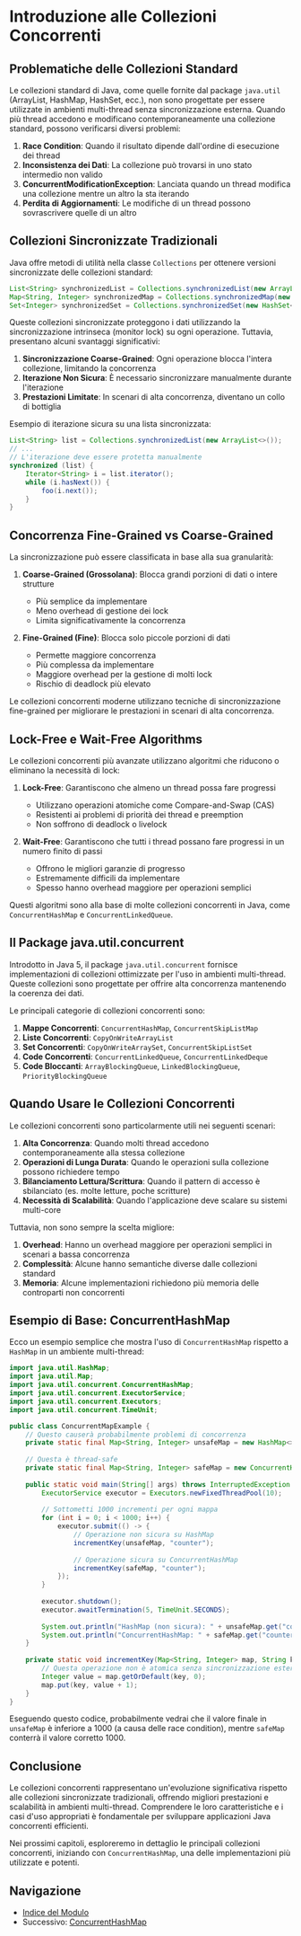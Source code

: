 # Introduzione alle Collezioni Concorrenti

## Problematiche delle Collezioni Standard

Le collezioni standard di Java, come quelle fornite dal package `java.util` (ArrayList, HashMap, HashSet, ecc.), non sono progettate per essere utilizzate in ambienti multi-thread senza sincronizzazione esterna. Quando più thread accedono e modificano contemporaneamente una collezione standard, possono verificarsi diversi problemi:

1. **Race Condition**: Quando il risultato dipende dall'ordine di esecuzione dei thread
2. **Inconsistenza dei Dati**: La collezione può trovarsi in uno stato intermedio non valido
3. **ConcurrentModificationException**: Lanciata quando un thread modifica una collezione mentre un altro la sta iterando
4. **Perdita di Aggiornamenti**: Le modifiche di un thread possono sovrascrivere quelle di un altro

## Collezioni Sincronizzate Tradizionali

Java offre metodi di utilità nella classe `Collections` per ottenere versioni sincronizzate delle collezioni standard:

```java
List<String> synchronizedList = Collections.synchronizedList(new ArrayList<>());
Map<String, Integer> synchronizedMap = Collections.synchronizedMap(new HashMap<>());
Set<Integer> synchronizedSet = Collections.synchronizedSet(new HashSet<>());
```

Queste collezioni sincronizzate proteggono i dati utilizzando la sincronizzazione intrinseca (monitor lock) su ogni operazione. Tuttavia, presentano alcuni svantaggi significativi:

1. **Sincronizzazione Coarse-Grained**: Ogni operazione blocca l'intera collezione, limitando la concorrenza
2. **Iterazione Non Sicura**: È necessario sincronizzare manualmente durante l'iterazione
3. **Prestazioni Limitate**: In scenari di alta concorrenza, diventano un collo di bottiglia

Esempio di iterazione sicura su una lista sincronizzata:

```java
List<String> list = Collections.synchronizedList(new ArrayList<>());
// ...
// L'iterazione deve essere protetta manualmente
synchronized (list) {
    Iterator<String> i = list.iterator();
    while (i.hasNext()) {
        foo(i.next());
    }
}
```

## Concorrenza Fine-Grained vs Coarse-Grained

La sincronizzazione può essere classificata in base alla sua granularità:

1. **Coarse-Grained (Grossolana)**: Blocca grandi porzioni di dati o intere strutture
   - Più semplice da implementare
   - Meno overhead di gestione dei lock
   - Limita significativamente la concorrenza

2. **Fine-Grained (Fine)**: Blocca solo piccole porzioni di dati
   - Permette maggiore concorrenza
   - Più complessa da implementare
   - Maggiore overhead per la gestione di molti lock
   - Rischio di deadlock più elevato

Le collezioni concorrenti moderne utilizzano tecniche di sincronizzazione fine-grained per migliorare le prestazioni in scenari di alta concorrenza.

## Lock-Free e Wait-Free Algorithms

Le collezioni concorrenti più avanzate utilizzano algoritmi che riducono o eliminano la necessità di lock:

1. **Lock-Free**: Garantiscono che almeno un thread possa fare progressi
   - Utilizzano operazioni atomiche come Compare-and-Swap (CAS)
   - Resistenti ai problemi di priorità dei thread e preemption
   - Non soffrono di deadlock o livelock

2. **Wait-Free**: Garantiscono che tutti i thread possano fare progressi in un numero finito di passi
   - Offrono le migliori garanzie di progresso
   - Estremamente difficili da implementare
   - Spesso hanno overhead maggiore per operazioni semplici

Questi algoritmi sono alla base di molte collezioni concorrenti in Java, come `ConcurrentHashMap` e `ConcurrentLinkedQueue`.

## Il Package java.util.concurrent

Introdotto in Java 5, il package `java.util.concurrent` fornisce implementazioni di collezioni ottimizzate per l'uso in ambienti multi-thread. Queste collezioni sono progettate per offrire alta concorrenza mantenendo la coerenza dei dati.

Le principali categorie di collezioni concorrenti sono:

1. **Mappe Concorrenti**: `ConcurrentHashMap`, `ConcurrentSkipListMap`
2. **Liste Concorrenti**: `CopyOnWriteArrayList`
3. **Set Concorrenti**: `CopyOnWriteArraySet`, `ConcurrentSkipListSet`
4. **Code Concorrenti**: `ConcurrentLinkedQueue`, `ConcurrentLinkedDeque`
5. **Code Bloccanti**: `ArrayBlockingQueue`, `LinkedBlockingQueue`, `PriorityBlockingQueue`

## Quando Usare le Collezioni Concorrenti

Le collezioni concorrenti sono particolarmente utili nei seguenti scenari:

1. **Alta Concorrenza**: Quando molti thread accedono contemporaneamente alla stessa collezione
2. **Operazioni di Lunga Durata**: Quando le operazioni sulla collezione possono richiedere tempo
3. **Bilanciamento Lettura/Scrittura**: Quando il pattern di accesso è sbilanciato (es. molte letture, poche scritture)
4. **Necessità di Scalabilità**: Quando l'applicazione deve scalare su sistemi multi-core

Tuttavia, non sono sempre la scelta migliore:

1. **Overhead**: Hanno un overhead maggiore per operazioni semplici in scenari a bassa concorrenza
2. **Complessità**: Alcune hanno semantiche diverse dalle collezioni standard
3. **Memoria**: Alcune implementazioni richiedono più memoria delle controparti non concorrenti

## Esempio di Base: ConcurrentHashMap

Ecco un esempio semplice che mostra l'uso di `ConcurrentHashMap` rispetto a `HashMap` in un ambiente multi-thread:

```java
import java.util.HashMap;
import java.util.Map;
import java.util.concurrent.ConcurrentHashMap;
import java.util.concurrent.ExecutorService;
import java.util.concurrent.Executors;
import java.util.concurrent.TimeUnit;

public class ConcurrentMapExample {
    // Questo causerà probabilmente problemi di concorrenza
    private static final Map<String, Integer> unsafeMap = new HashMap<>();
    
    // Questa è thread-safe
    private static final Map<String, Integer> safeMap = new ConcurrentHashMap<>();
    
    public static void main(String[] args) throws InterruptedException {
        ExecutorService executor = Executors.newFixedThreadPool(10);
        
        // Sottometti 1000 incrementi per ogni mappa
        for (int i = 0; i < 1000; i++) {
            executor.submit(() -> {
                // Operazione non sicura su HashMap
                incrementKey(unsafeMap, "counter");
                
                // Operazione sicura su ConcurrentHashMap
                incrementKey(safeMap, "counter");
            });
        }
        
        executor.shutdown();
        executor.awaitTermination(5, TimeUnit.SECONDS);
        
        System.out.println("HashMap (non sicura): " + unsafeMap.get("counter"));
        System.out.println("ConcurrentHashMap: " + safeMap.get("counter"));
    }
    
    private static void incrementKey(Map<String, Integer> map, String key) {
        // Questa operazione non è atomica senza sincronizzazione esterna
        Integer value = map.getOrDefault(key, 0);
        map.put(key, value + 1);
    }
}
```

Eseguendo questo codice, probabilmente vedrai che il valore finale in `unsafeMap` è inferiore a 1000 (a causa delle race condition), mentre `safeMap` conterrà il valore corretto 1000.

## Conclusione

Le collezioni concorrenti rappresentano un'evoluzione significativa rispetto alle collezioni sincronizzate tradizionali, offrendo migliori prestazioni e scalabilità in ambienti multi-thread. Comprendere le loro caratteristiche e i casi d'uso appropriati è fondamentale per sviluppare applicazioni Java concorrenti efficienti.

Nei prossimi capitoli, esploreremo in dettaglio le principali collezioni concorrenti, iniziando con `ConcurrentHashMap`, una delle implementazioni più utilizzate e potenti.

## Navigazione

- [Indice del Modulo](./README.md)
- Successivo: [ConcurrentHashMap](./02-ConcurrentHashMap.md)